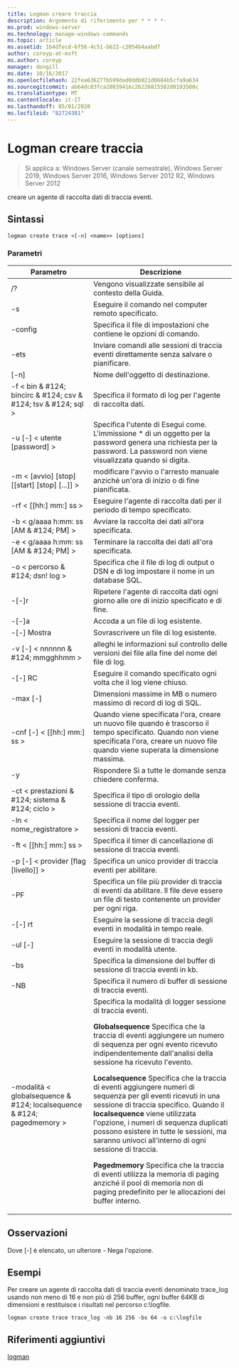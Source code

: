 ```yaml
---
title: Logman creare traccia
description: Argomento di riferimento per * * * *-
ms.prod: windows-server
ms.technology: manage-windows-commands
ms.topic: article
ms.assetid: 1b4dfecd-6f56-4c51-b622-c2054b4aabd7
author: coreyp-at-msft
ms.author: coreyp
manager: dongill
ms.date: 10/16/2017
ms.openlocfilehash: 22fea636277b599dad0ddb021d0684b5cfa9a634
ms.sourcegitcommit: ab64dc83fca28039416c26226815502d0193500c
ms.translationtype: MT
ms.contentlocale: it-IT
ms.lasthandoff: 05/01/2020
ms.locfileid: "82724381"
---
```

# <a name="logman-create-trace"></a>Logman creare traccia

> Si applica a: Windows Server (canale semestrale), Windows Server 2019, Windows Server 2016, Windows Server 2012 R2, Windows Server 2012

creare un agente di raccolta dati di traccia eventi.  

## <a name="syntax"></a>Sintassi  
```  
logman create trace <[-n] <name>> [options]  
```  
### <a name="parameters"></a>Parametri  

|                         Parametro                          |                                                                                                                                                                                                                                                                                                                                Descrizione                                                                                                                                                                                                                                                                                                                                |
|------------------------------------------------------------|---------------------------------------------------------------------------------------------------------------------------------------------------------------------------------------------------------------------------------------------------------------------------------------------------------------------------------------------------------------------------------------------------------------------------------------------------------------------------------------------------------------------------------------------------------------------------------------------------------------------------------------------------------------------------|
|                             /?                             |                                                                                                                                                                                                                                                                                                                     Vengono visualizzate sensibile al contesto della Guida.                                                                                                                                                                                                                                                                                                                      |
|                     -s<computer name>                     |                                                                                                                                                                                                                                                                                                           Eseguire il comando nel computer remoto specificato.                                                                                                                                                                                                                                                                                                           |
|                      -config <value>                       |                                                                                                                                                                                                                                                                                                          Specifica il file di impostazioni che contiene le opzioni di comando.                                                                                                                                                                                                                                                                                                          |
|                            -ets                            |                                                                                                                                                                                                                                                                                               Inviare comandi alle sessioni di traccia eventi direttamente senza salvare o pianificare.                                                                                                                                                                                                                                                                                                |
|                        [-n]<name>                         |                                                                                                                                                                                                                                                                                                                        Nome dell'oggetto di destinazione.                                                                                                                                                                                                                                                                                                                         |
|      -f < bin & #124; bincirc & #124; csv & #124; tsv & #124; sql >      |                                                                                                                                                                                                                                                                                                             Specifica il formato di log per l'agente di raccolta dati.                                                                                                                                                                                                                                                                                                              |
|                  -u [-] < utente [password] >                   |                                                                                                                                                                                                                                                  Specifica l'utente di Esegui come. L'immissione \* di un oggetto per la password genera una richiesta per la password. La password non viene visualizzata quando si digita.                                                                                                                                                                                                                                                  |
|         -m < [avvio] [stop] [[start] [stop] [...]] >         |                                                                                                                                                                                                                                                                                                 modificare l'avvio o l'arresto manuale anziché un'ora di inizio o di fine pianificata.                                                                                                                                                                                                                                                                                                  |
|                     -rf < [[hh:] mm:] ss >                     |                                                                                                                                                                                                                                                                                                         Eseguire l'agente di raccolta dati per il periodo di tempo specificato.                                                                                                                                                                                                                                                                                                          |
|             -b < g/aaaa h:mm: ss [AM & #124; PM] >              |                                                                                                                                                                                                                                                                                                               Avviare la raccolta dei dati all'ora specificata.                                                                                                                                                                                                                                                                                                                |
|             -e < g/aaaa h:mm: ss [AM & #124; PM] >              |                                                                                                                                                                                                                                                                                                                Terminare la raccolta dei dati all'ora specificata.                                                                                                                                                                                                                                                                                                                 |
|                   -o < percorso & #124; dsn! log >                   |                                                                                                                                                                                                                                                                                               Specifica che il file di log di output o DSN e di log impostare il nome in un database SQL.                                                                                                                                                                                                                                                                                                |
|                           -[-]r                            |                                                                                                                                                                                                                                                                                                   Ripetere l'agente di raccolta dati ogni giorno alle ore di inizio specificato e di fine.                                                                                                                                                                                                                                                                                                   |
|                           -[-]a                            |                                                                                                                                                                                                                                                                                                                      Accoda a un file di log esistente.                                                                                                                                                                                                                                                                                                                      |
|                           -[-] Mostra                           |                                                                                                                                                                                                                                                                                                                      Sovrascrivere un file di log esistente.                                                                                                                                                                                                                                                                                                                      |
|                -v [-] < nnnnnn & #124; mmgghhmm >                |                                                                                                                                                                                                                                                                                                    alleghi le informazioni sul controllo delle versioni dei file alla fine del nome del file di log.                                                                                                                                                                                                                                                                                                    |
|                       -[-] RC<task>                        |                                                                                                                                                                                                                                                                                                          Eseguire il comando specificato ogni volta che il log viene chiuso.                                                                                                                                                                                                                                                                                                           |
|                      -max [-] <value>                       |                                                                                                                                                                                                                                                                                                  Dimensioni massime in MB o numero massimo di record di log di SQL.                                                                                                                                                                                                                                                                                                   |
|                   -cnf [-] < [[hh:] mm:] ss >                   |                                                                                                                                                                                                                                                      Quando viene specificata l'ora, creare un nuovo file quando è trascorso il tempo specificato. Quando non viene specificata l'ora, creare un nuovo file quando viene superata la dimensione massima.                                                                                                                                                                                                                                                      |
|                             -y                             |                                                                                                                                                                                                                                                                                                              Rispondere Sì a tutte le domande senza chiedere conferma.                                                                                                                                                                                                                                                                                                               |
|             -ct < prestazioni & #124; sistema & #124; ciclo >              |                                                                                                                                                                                                                                                                                                               Specifica il tipo di orologio della sessione di traccia eventi.                                                                                                                                                                                                                                                                                                               |
|                     -ln < nome_registratore >                      |                                                                                                                                                                                                                                                                                                            Specifica il nome del logger per sessioni di traccia eventi.                                                                                                                                                                                                                                                                                                            |
|                     -ft < [[hh:] mm:] ss >                     |                                                                                                                                                                                                                                                                                                              Specifica il timer di cancellazione di sessione di traccia eventi.                                                                                                                                                                                                                                                                                                               |
|              -p [-] < provider [flag [livello]] >              |                                                                                                                                                                                                                                                                                                            Specifica un unico provider di traccia eventi per abilitare.                                                                                                                                                                                                                                                                                                             |
|                       -PF<filename>                       |                                                                                                                                                                                                                                                                    Specifica un file più provider di traccia di eventi da abilitare. Il file deve essere un file di testo contenente un provider per ogni riga.                                                                                                                                                                                                                                                                    |
|                           -[-] rt                           |                                                                                                                                                                                                                                                                                                              Eseguire la sessione di traccia degli eventi in modalità in tempo reale.                                                                                                                                                                                                                                                                                                               |
|                           -ul [-]                           |                                                                                                                                                                                                                                                                                                                 Eseguire la sessione di traccia degli eventi in modalità utente.                                                                                                                                                                                                                                                                                                                 |
|                        -bs <value>                         |                                                                                                                                                                                                                                                                                                           Specifica la dimensione del buffer di sessione di traccia eventi in kb.                                                                                                                                                                                                                                                                                                            |
|                       -NB<min max>                        |                                                                                                                                                                                                                                                                                                           Specifica il numero di buffer di sessione di traccia eventi.                                                                                                                                                                                                                                                                                                            |
| -modalità < globalsequence & #124; localsequence & #124; pagedmemory > | Specifica la modalità di logger sessione di traccia eventi.<p>**Globalsequence** Specifica che la traccia di eventi aggiungere un numero di sequenza per ogni evento ricevuto indipendentemente dall'analisi della sessione ha ricevuto l'evento.<p>**Localsequence** Specifica che la traccia di eventi aggiungere numeri di sequenza per gli eventi ricevuti in una sessione di traccia specifico. Quando il **localsequence** viene utilizzata l'opzione, i numeri di sequenza duplicati possono esistere in tutte le sessioni, ma saranno univoci all'interno di ogni sessione di traccia.<p>**Pagedmemory** Specifica che la traccia di eventi utilizza la memoria di paging anziché il pool di memoria non di paging predefinito per le allocazioni dei buffer interno. |

## <a name="remarks"></a>Osservazioni  
Dove [-] è elencato, un ulteriore - Nega l'opzione.  
## <a name="examples"></a>Esempi  
Per creare un agente di raccolta dati di traccia eventi denominato trace_log usando non meno di 16 e non più di 256 buffer, ogni buffer 64KB di dimensioni e restituisce i risultati nel percorso c:\logfile.  
```  
logman create trace trace_log -nb 16 256 -bs 64 -o c:\logfile  
```  
## <a name="additional-references"></a>Riferimenti aggiuntivi  
[logman](logman.md)  
